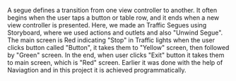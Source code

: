 A segue defines a transition from one view controller to another. It often begins when the user taps a button or table row, and it ends when a new view controller is presented. Here, we made an Traffic Segues using Storyboard, where we used actions and outlets and also "Unwind Segue". The main screen is Red indicating "Stop" in Traffic lights when the user clicks button called "Button", it takes them to "Yellow" screen, then followed by "Green" screen. In the end, when user clicks "Exit" button it takes them to main screen, which is "Red" screen.
Earlier it was done with the help of Naviagtion and in this project it is achieved programmatically.
